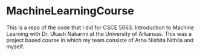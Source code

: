 # MachineLearningCourse

This is a repo of the code that I did for CSCE 5063. Introduction to Machine Learning with Dr. Ukash Nakarmi at the University of Arkansas. This was a project based course in which my team consiste of Arna Nishita Nithila and myself. 
